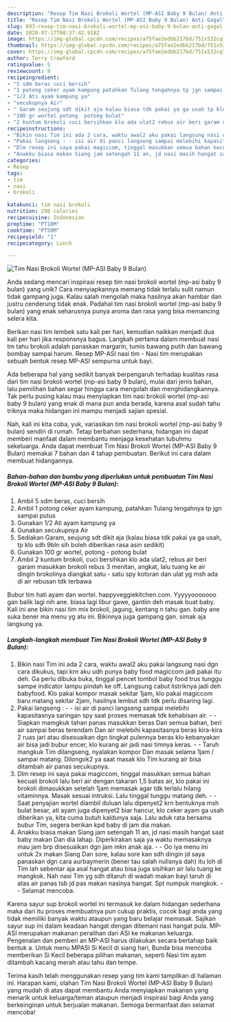 ```yaml
---
description: "Resep Tim Nasi Brokoli Wortel (MP-ASI Baby 9 Bulan) Anti Gagal"
title: "Resep Tim Nasi Brokoli Wortel (MP-ASI Baby 9 Bulan) Anti Gagal"
slug: 693-resep-tim-nasi-brokoli-wortel-mp-asi-baby-9-bulan-anti-gagal
date: 2020-07-17T08:37:42.918Z
image: https://img-global.cpcdn.com/recipes/a75fae2edbb217bd/751x532cq70/tim-nasi-brokoli-wortel-mp-asi-baby-9-bulan-foto-resep-utama.jpg
thumbnail: https://img-global.cpcdn.com/recipes/a75fae2edbb217bd/751x532cq70/tim-nasi-brokoli-wortel-mp-asi-baby-9-bulan-foto-resep-utama.jpg
cover: https://img-global.cpcdn.com/recipes/a75fae2edbb217bd/751x532cq70/tim-nasi-brokoli-wortel-mp-asi-baby-9-bulan-foto-resep-utama.jpg
author: Terry Crawford
ratingvalue: 5
reviewcount: 9
recipeingredient:
- "5 sdm beras cuci bersih"
- "1 potong ceker ayam kampung patahkan Tulang tengahnya tp jgn sampai putus"
- "1/2 Ati ayam kampung ya"
- "secukupnya Air"
- " Garam seujung sdt dikit aja kalau biasa tdk pakai ya ga usah tp klo sdh 9bln sih boleh diberikan rasa asin sedikit"
- "100 gr wortel potong  potong bulat"
- "2 kuntum brokoli cuci bersihkan klo ada ulat2 rebus air beri garam masukkan brokoli rebus 3 menitan angkat lalu tuang ke air dingin brokolinya diangkat satu  satu spy kotoran dan ulat yg msh ada di air rebusan tdk terbawa"
recipeinstructions:
- "Bikin nasi Tim ini ada 2 cara, waktu awal2 aku pakai langsung nasi dgn cara dikukus, tapi krn aku udh punya baby food magiccom jadi pakai itu deh. Ga perlu dibuka buka, tinggal pencet tombol baby food trus tunggu sampe indicator lampu pindah ke off. Langsung cabut listriknya jadi deh babyfood. Klo pakai kompor masak sekitar 1jam, klo pakai magiccom baru matang sekitar 2jam, hasilnya lembut sdh tdk perlu disaring lagi."
- "Pakai langseng : - isi air di panci langseng sampai melebihi kapasitasnya saringan spy saat proses memasak tdk kehabisan air. - Siapkan mamgkuk tahan panas masukkan beras Dan semua bahan, beri air sampai beras terendam Dan air melebihi kapasitasnya beras kira-kira 2 ruas jari atau disesuaikan dgn tingkat pulennya beras klo kebanyakan air bisa jadi bubur encer, klo kurang air jadi nasi timnya keras. - Taruh mangkuk Tim dilangseng, nyalakan kompor Dan masak selama 1jam / sampai matang. Dilongok2 ya saat masak klo Tim kurang air bisa ditambah air panas secukupnya."
- "Dlm resep ini saya pakai magiccom, tinggal masukkan semua bahan kecuali brokoli lalu beri air dengan takaran 1,5 batas air, klo pakai ini brokoli dimasukkan setelah 1jam memasak agar tdk terlalu hilang vitaminnya. Masak sesuai intruksi. Lalu tinggal tunggu matang deh.  Saat penyajian wortel diambil duluan lalu dipenyet2 krn bentuknya msh bulat besar, ati ayam juga dipenyet2 biar hancur, klo ceker ayam ga usah diberikan ya, kita cuma butuh kaldunya saja. Lalu aduk rata bersama bubur Tim, segera berikan kpd baby di jam dia makan."
- "Anakku biasa makan Siang jam setengah 11 an, jd nasi masih hangat saat baby makan Dan dia lahap. Diperkirakan saja ya waktu memasaknya mau jam brp disesuaikan dgn jam mkn anak aja.  Oo iya menu ini untuk 2x makan Siang Dan sore, kalau sore kan sdh dingin jd saya panaskan dgn cara aurbaymerin (bener tau salah nulisnya dah) itu loh di Tim lah sebentar aja asal hangat atau bisa juga sisihkan air lalu tuang ke mangkok. Nah nasi Tim yg sdh ditaruh di wadah makan bayi taruh di atas air panas tsb jd pas makan nasinya hangat. Spt numpuk mangkok.  Selamat mencoba."
categories:
- Resep
tags:
- tim
- nasi
- brokoli

katakunci: tim nasi brokoli 
nutrition: 298 calories
recipecuisine: Indonesian
preptime: "PT18M"
cooktime: "PT50M"
recipeyield: "1"
recipecategory: Lunch

---
```



![Tim Nasi Brokoli Wortel (MP-ASI Baby 9 Bulan)](https://img-global.cpcdn.com/recipes/a75fae2edbb217bd/751x532cq70/tim-nasi-brokoli-wortel-mp-asi-baby-9-bulan-foto-resep-utama.jpg)

Anda sedang mencari inspirasi resep tim nasi brokoli wortel (mp-asi baby 9 bulan) yang unik? Cara menyiapkannya memang tidak terlalu sulit namun tidak gampang juga. Kalau salah mengolah maka hasilnya akan hambar dan justru cenderung tidak enak. Padahal tim nasi brokoli wortel (mp-asi baby 9 bulan) yang enak seharusnya punya aroma dan rasa yang bisa memancing selera kita.

Berikan nasi tim lembek satu kali per hari, kemudian naikkan menjadi dua kali per hari jika responsnya bagus. Langkah pertama dalam membuat nasi tm tahu brokoli adalah panaskan margarin, tumis bawang putih dan bawang bombay sampai harum. Resep MP-ASI nasi tim - Nasi tim merupakan sebuah bentuk resep MP-ASI sempurna untuk bayi.

Ada beberapa hal yang sedikit banyak berpengaruh terhadap kualitas rasa dari tim nasi brokoli wortel (mp-asi baby 9 bulan), mulai dari jenis bahan, lalu pemilihan bahan segar hingga cara mengolah dan menghidangkannya. Tak perlu pusing kalau mau menyiapkan tim nasi brokoli wortel (mp-asi baby 9 bulan) yang enak di mana pun anda berada, karena asal sudah tahu triknya maka hidangan ini mampu menjadi sajian spesial.


Nah, kali ini kita coba, yuk, variasikan tim nasi brokoli wortel (mp-asi baby 9 bulan) sendiri di rumah. Tetap berbahan sederhana, hidangan ini dapat memberi manfaat dalam membantu menjaga kesehatan tubuhmu sekeluarga. Anda dapat membuat Tim Nasi Brokoli Wortel (MP-ASI Baby 9 Bulan) memakai 7 bahan dan 4 tahap pembuatan. Berikut ini cara dalam membuat hidangannya.

<!--inarticleads1-->

##### Bahan-bahan dan bumbu yang diperlukan untuk pembuatan Tim Nasi Brokoli Wortel (MP-ASI Baby 9 Bulan):

1. Ambil 5 sdm beras, cuci bersih
1. Ambil 1 potong ceker ayam kampung, patahkan Tulang tengahnya tp jgn sampai putus
1. Gunakan 1/2 Ati ayam kampung ya
1. Gunakan secukupnya Air
1. Sediakan  Garam, seujung sdt dikit aja (kalau biasa tdk pakai ya ga usah, tp klo sdh 9bln sih boleh diberikan rasa asin sedikit)
1. Gunakan 100 gr wortel, potong - potong bulat
1. Ambil 2 kuntum brokoli, cuci bersihkan klo ada ulat2, rebus air beri garam masukkan brokoli rebus 3 menitan, angkat, lalu tuang ke air dingin brokolinya diangkat satu - satu spy kotoran dan ulat yg msh ada di air rebusan tdk terbawa


Bubur tim hati ayam dan wortel. happyveggiekitchen.com. Yyyyyooooooo gan balik lagi nih ane. biasa lagi libur gawe, gantiin deh masak buat baby. Kali ini ane bikin nasi tim mix brokoli, jagung, kentang n tahu gan. baby ane suka bener ma menu yg atu ini. Bikinnya juga gampang gan. simak aja langsung ya. 

<!--inarticleads2-->

##### Langkah-langkah membuat Tim Nasi Brokoli Wortel (MP-ASI Baby 9 Bulan):

1. Bikin nasi Tim ini ada 2 cara, waktu awal2 aku pakai langsung nasi dgn cara dikukus, tapi krn aku udh punya baby food magiccom jadi pakai itu deh. Ga perlu dibuka buka, tinggal pencet tombol baby food trus tunggu sampe indicator lampu pindah ke off. Langsung cabut listriknya jadi deh babyfood. Klo pakai kompor masak sekitar 1jam, klo pakai magiccom baru matang sekitar 2jam, hasilnya lembut sdh tdk perlu disaring lagi.
1. Pakai langseng : - - isi air di panci langseng sampai melebihi kapasitasnya saringan spy saat proses memasak tdk kehabisan air. - - Siapkan mamgkuk tahan panas masukkan beras Dan semua bahan, beri air sampai beras terendam Dan air melebihi kapasitasnya beras kira-kira 2 ruas jari atau disesuaikan dgn tingkat pulennya beras klo kebanyakan air bisa jadi bubur encer, klo kurang air jadi nasi timnya keras. - - Taruh mangkuk Tim dilangseng, nyalakan kompor Dan masak selama 1jam / sampai matang. Dilongok2 ya saat masak klo Tim kurang air bisa ditambah air panas secukupnya.
1. Dlm resep ini saya pakai magiccom, tinggal masukkan semua bahan kecuali brokoli lalu beri air dengan takaran 1,5 batas air, klo pakai ini brokoli dimasukkan setelah 1jam memasak agar tdk terlalu hilang vitaminnya. Masak sesuai intruksi. Lalu tinggal tunggu matang deh. -  - Saat penyajian wortel diambil duluan lalu dipenyet2 krn bentuknya msh bulat besar, ati ayam juga dipenyet2 biar hancur, klo ceker ayam ga usah diberikan ya, kita cuma butuh kaldunya saja. Lalu aduk rata bersama bubur Tim, segera berikan kpd baby di jam dia makan.
1. Anakku biasa makan Siang jam setengah 11 an, jd nasi masih hangat saat baby makan Dan dia lahap. Diperkirakan saja ya waktu memasaknya mau jam brp disesuaikan dgn jam mkn anak aja. -  - Oo iya menu ini untuk 2x makan Siang Dan sore, kalau sore kan sdh dingin jd saya panaskan dgn cara aurbaymerin (bener tau salah nulisnya dah) itu loh di Tim lah sebentar aja asal hangat atau bisa juga sisihkan air lalu tuang ke mangkok. Nah nasi Tim yg sdh ditaruh di wadah makan bayi taruh di atas air panas tsb jd pas makan nasinya hangat. Spt numpuk mangkok. -  - Selamat mencoba.


Karena sayur sup brokoli wortel ini termasuk ke dalam hidangan sederhana maka dari itu proses membuatnya pun cukup praktis, cocok bagi anda yang tidak memiliki banyak waktu ataupun yang baru belajar memasak. Sajikan sayur sup ini dalam keadaan hangat dengan ditemani nasi hangat pula. MP- ASI merupakan makanan peralihan dari ASI ke makanan keluarga. Pengenalan dan pemberi an MP-ASI harus dilakukan secara bertahap baik bentuk a. Untuk menu MPASI Si Kecil di siang hari, Bunda bisa mencoba memberikan Si Kecil beberapa pilihan makanan, seperti Nasi tim ayam ditambah kacang merah atau tahu dan tempe. 

Terima kasih telah menggunakan resep yang tim kami tampilkan di halaman ini. Harapan kami, olahan Tim Nasi Brokoli Wortel (MP-ASI Baby 9 Bulan) yang mudah di atas dapat membantu Anda menyiapkan makanan yang menarik untuk keluarga/teman ataupun menjadi inspirasi bagi Anda yang berkeinginan untuk berjualan makanan. Semoga bermanfaat dan selamat mencoba!
